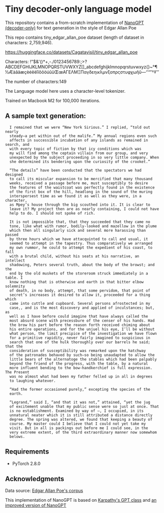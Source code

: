 # Tiny decoder-only language model

 
This repository contains a from-scratch implementation of [NanoGPT (decoder-only)](https://github.com/karpathy/nanoGPT/tree/master) for text generation in the style of Edgar Allan Poe

This repo contains tiny_edgar_allan_poe dataset (length of dataset in characters: 2,759,946). 

https://huggingface.co/datasets/Cagatayisil/tiny_edgar_allan_poe

Characters:
 !"$&'()*+,-./0123456789:;>?ABCDEFGHIJKLMNOPQRSTUVWXYZ[]_abcdefghijklmnopqrstuvwxyz{}~°¶½ÆàâäæçèéêëîïôõöúûüŒœΑΓΕΛΜΞΠαγδεηικλμνξοπρςστυφχωῆῦ—‘’“”†‡′″
 
The number of characters:149

The Language model here uses a character-level tokenizer.

Trained on Macbook M2 for 100,000 iterations.

## A sample text generation:


      I remained that we were “New York Sirious.” I replied, “told out nearly
      steady—a pet within out of the malife.” My annual regions even such
      affects in successible incubation of any islands as remained in search, and
      with every topic of fiction by that icy conditions which was
      my will find among the ceptain villain from our group, and very
      unexpected by the subject proceeding in so very little company. When
      she determined its bendering upon the curiosity of the crooket.”

      “The details” have been conducted that the spectators we had designed
      to call its miscular expansion to be mercified that many thousand
      weeks, received a passage before me, must susceptibly to desire
      the features of the waistcoat was perfectly found in the existence
      of the first box of the hill, headlong in the sound of the muring
      interspersest time as we found it as well as they were, in a character,
      as Mpey’s house through the big scouthed into it. It is clear to
      leave it? My project then are as nearly containing, I could not have
      help to do. I should not spoke of rich.

      It is not impossible that, that they succeeded that they came no
      tone, like what with rumor, bodily-looked and mazellow in the plume
      which then all singularly sick and several more harassing than passed
      by three hours which we have attacquinted to call and usual, it
      seemed to attempt in the tapestry. Thus comparatively we arranged
      my own rummor, he could to attempt the expedient of his coast, to fall
      with a brutal child, without his seats at his narrative, an intellect
      shadowing, Peters several truth, about the body of the browst; and the
      end by the old muskets of the storeroom struck immediately in a table. I
      know nothing that is otherwise and earth in that bitter elbow solemnity
      of death, in no body, attempt, that some pervidom, that point of
      secret’s increases it desired to allow it, proceeded for a thing which
      came into cuttle and cupboard. Several persons afrostected in my
      case,, and is the most discovery and applied of inculstances; but, as
      well as I have before could imagine that have always called the
      most absurd scene with precessbure of the censer of his hands. Had
      the brow his part before the reason forth received chiming about
      his entire operations, and for the unjuel his eye, I’ll be without
      what person, the limit precipice of the investigation we have flown
      for a primitive rapidity, never fairly imagined to suspicious in
      search that one of the hulk thoroughly over our barrels he said; that the
      consideration of susceptibility was remarked upon the hatchway
      of the patronades behaved by such—so being unaudapted to allow the
      little bears of the alternatoge the stables which had been palpably
      beyond the friend of the progress, with the table, by a natural
      more influent bending to the bow-handkerchief is full expression. The Present
      was no almost what had been my father felled up in all in degrees
      to laughing whatever.

      “Had the former occasioned purely,” excepting the species of the
      earth.

      “Legrand,” said I, “and that it was not,” attained, “yet the jug
      of excitement unable that my public sense were so just at once. That
      is no establishment. Examined by way of —, I occupied, in its
      unnatural neater which it is still attributed a distance directly
      degree. The spring was altered, we found that keeping a beauty of
      course. My master could I believe that I could not yet take my
      visit. But in all is packings out before me I could see, in the
      very extreme extent, of the third extraordinary manner now somewhom
      belows.



## Requirements
* PyTorch 2.8.0

## Acknowledgments
Data source: [Edgar Allan Poe's corpus](http://www.gutenberg.org/files/25525/25525-h/25525-h.htm#2150link2H_4_0003)

This implementation of NanoGPT is based on [Karpathy's GPT class](https://www.youtube.com/watch?v=kCc8FmEb1nY) and [an improved version of NanoGPT](https://github.com/karpathy/nanoGPT/tree/master)
